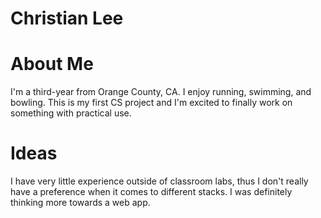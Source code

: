# Christian Lee
# About Me
I'm a third-year from Orange County, CA. I enjoy running, swimming, and bowling. This is my first CS project and I'm excited to finally work on something with practical use.
# Ideas
I have very little experience outside of classroom labs, thus I don't really have a preference when it comes to different stacks. I was definitely thinking more towards a web app.